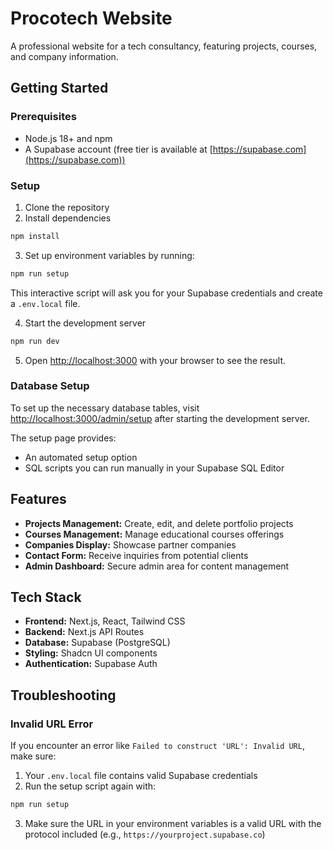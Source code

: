 # Procotech Website

A professional website for a tech consultancy, featuring projects, courses, and company information.

## Getting Started

### Prerequisites

- Node.js 18+ and npm
- A Supabase account (free tier is available at [https://supabase.com](https://supabase.com))

### Setup

1. Clone the repository
2. Install dependencies

```bash
npm install
```

3. Set up environment variables by running:

```bash
npm run setup
```

This interactive script will ask you for your Supabase credentials and create a `.env.local` file.

4. Start the development server

```bash
npm run dev
```

5. Open [http://localhost:3000](http://localhost:3000) with your browser to see the result.

### Database Setup

To set up the necessary database tables, visit [http://localhost:3000/admin/setup](http://localhost:3000/admin/setup) after starting the development server.

The setup page provides:
- An automated setup option
- SQL scripts you can run manually in your Supabase SQL Editor

## Features

- **Projects Management:** Create, edit, and delete portfolio projects
- **Courses Management:** Manage educational courses offerings 
- **Companies Display:** Showcase partner companies
- **Contact Form:** Receive inquiries from potential clients
- **Admin Dashboard:** Secure admin area for content management

## Tech Stack

- **Frontend:** Next.js, React, Tailwind CSS
- **Backend:** Next.js API Routes
- **Database:** Supabase (PostgreSQL)
- **Styling:** Shadcn UI components
- **Authentication:** Supabase Auth

## Troubleshooting

### Invalid URL Error

If you encounter an error like `Failed to construct 'URL': Invalid URL`, make sure:

1. Your `.env.local` file contains valid Supabase credentials
2. Run the setup script again with:

```bash
npm run setup
```

3. Make sure the URL in your environment variables is a valid URL with the protocol included (e.g., `https://yourproject.supabase.co`) 